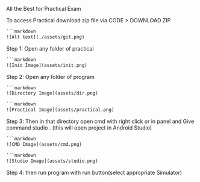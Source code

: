 All the Best for Practical Exam

To access Practical download zip file via CODE > DOWNLOAD ZIP

````1
```markdown
![Alt text](./assets/git.png)
````

Step 1: Open any folder of practical

````1
```markdown
![Init Image](assets/init.png)
````

Step 2: Open any folder of program

````2
```markdown
![Directory Image](assets/dir.png)
````

````3
```markdown
![Practical Image](assets/practical.png)
````

Step 3: Then in that directory open cmd with right click or in panel and Give command studio . (this will open project in Android Studio)

````4
```markdown
![CMD Image](assets/cmd.png)
````

````5
```markdown
![Studio Image](assets/studio.png)
````

Step 4: then run program with run button(select appropriate Simulator)
